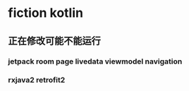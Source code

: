 # fiction kotlin
## 正在修改可能不能运行
### jetpack room page livedata viewmodel navigation 
### rxjava2 retrofit2 

